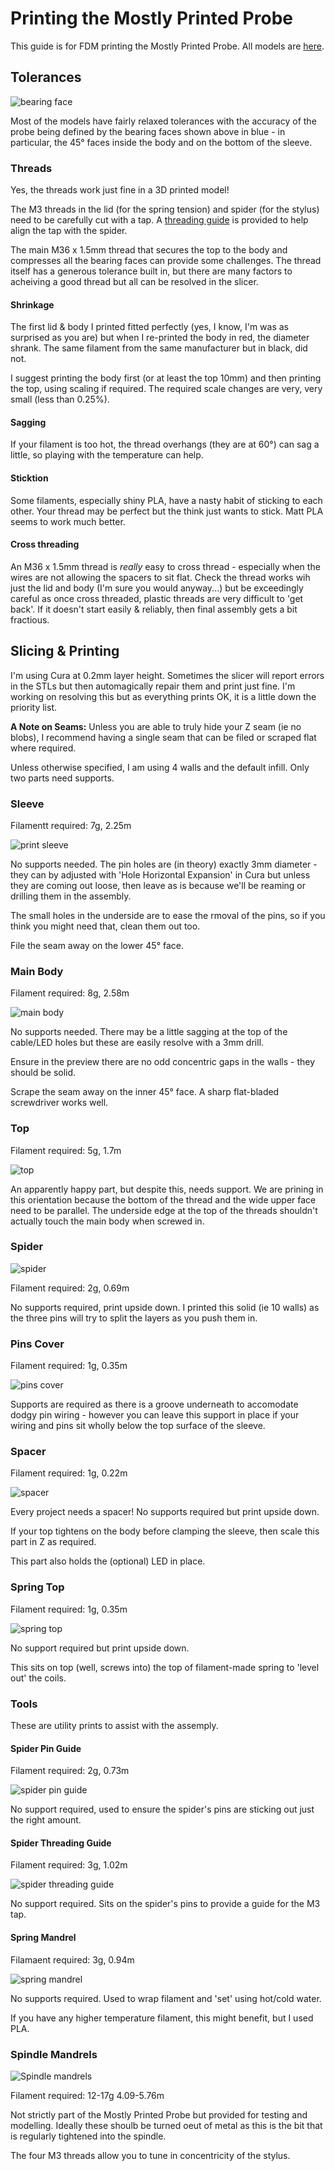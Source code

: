 
# Printing the Mostly Printed Probe

This guide is for FDM printing the Mostly Printed Probe. All models are [here](../stl).

## Tolerances

![bearing face](../images/bearing-faces.png)

Most of the models have fairly relaxed tolerances with the accuracy of the probe being defined by the bearing faces shown above in blue - in particular, the 45° faces inside the body and on the bottom of the sleeve.

### Threads

Yes, the threads work just fine in a 3D printed model!

The M3 threads in the lid (for the spring tension) and spider (for the stylus) need to be carefully cut with a tap. A [threading guide](../stl/MostlyPrintedProbe-PartSpiderTappingTool.stl) is provided to help align the tap with the spider.

The main M36 x 1.5mm thread that secures the top to the body and compresses all the bearing faces can provide some challenges. The thread itself has a generous tolerance built in, but there are many factors to acheiving a good thread but all can be resolved in the slicer.

#### Shrinkage
The first lid & body I printed fitted perfectly (yes, I know, I'm was as surprised as you are) but when I re-printed the body in red, the diameter shrank. The same filament from the same manufacturer but in black, did not.

I suggest printing the body first (or at least the top 10mm) and then printing the top, using scaling if required. The required scale changes are very, very small (less than 0.25%).

#### Sagging
If your filament is too hot, the thread overhangs (they are at 60°) can sag a little, so playing with the temperature can help.

#### Sticktion
Some filaments, especially shiny PLA, have a nasty habit of sticking to each other. Your thread may be perfect but the think just wants to stick. Matt PLA seems to work much better.

#### Cross threading

An M36 x 1.5mm thread is *really* easy to cross thread - especially when the wires are not allowing the spacers to sit flat. Check the thread works wih just the lid and body (I'm sure you would anyway...) but be exceedingly careful as once cross threaded, plastic threads are very difficult to 'get back'. If it doesn't start easily & reliably, then final assembly gets a bit fractious.

## Slicing & Printing

I'm using Cura at 0.2mm layer height. Sometimes the slicer will report errors in the STLs but then automagically repair them and print just fine. I'm working on resolving this but as everything prints OK, it is a little down the priority list.

**A Note on Seams:** Unless you are able to truly hide your Z seam (ie no blobs), I recommend having a single seam that can be filed or scraped flat where required.

Unless otherwise specified, I am using 4 walls and the default infill. Only two parts need supports.

### Sleeve 

Filamentt required: 7g, 2.25m

![print sleeve](../images/print-sleeve.png)


No supports needed.
The pin holes are (in theory) exactly 3mm diameter - they can by adjusted with 'Hole Horizontal Expansion' in Cura but unless they are coming out loose, then leave as is because we'll be reaming or drilling them in the assembly.

The small holes in the underside are to ease the rmoval of the pins, so if you think you might need that, clean them out too.

File the seam away on the lower 45° face.

### Main Body

Filament required: 8g, 2.58m

![main body](../images/print-main-body.png)


No supports needed. There may be a little sagging at the top of the cable/LED holes but these are easily resolve with a 3mm drill.

Ensure in the preview there are no odd concentric gaps in the walls - they should be solid.

Scrape the seam away on the inner 45° face. A sharp flat-bladed screwdriver works well.


### Top

Filament required: 5g, 1.7m

![top](../images/print-top.png)


An apparently happy part, but despite this, needs support. We are prining in this orientation because the bottom of the thread and the wide upper face need to be parallel. The underside edge at the top of the threads shouldn't actually touch the main body when screwed in.



### Spider

![spider](../images/print-spider.png)

Filament required: 2g, 0.69m


No supports required, print upside down. I printed this solid (ie 10 walls) as the three pins will try to split the layers as you push them in.


### Pins Cover

Filament required: 1g, 0.35m

![pins cover](../images/print-pins-cover.png)

Supports are required as there is a groove underneath to accomodate dodgy pin wiring - however you can leave this support in place if your wiring and pins sit wholly below the top surface of the sleeve.


### Spacer

Filament required: 1g, 0.22m

![spacer](../images/print-spacer.png)

Every project needs a spacer! No supports required but print upside down.

If your top tightens on the body before clamping the sleeve, then scale this part in Z as required.

This part also holds the (optional) LED in place.



### Spring Top

Filament required: 1g, 0.35m

![spring top](../images/print-spring-top.png)


No support required but print upside down.

This sits on top (well, screws into) the top of filament-made spring to 'level out' the coils.




### Tools

These are utility prints to assist with the assemply.

#### Spider Pin Guide

Filament required: 2g, 0.73m

![spider pin guide](../images/print-spider-pin-guide.png)


No support required, used to ensure the spider's pins are sticking out just the right amount.


#### Spider Threading Guide
Filament required: 3g, 1.02m

![spider threading guide](../images/print-spider-threading-guide.png)

No support required. Sits on the spider's pins to provide a guide for the M3 tap.


#### Spring Mandrel

Filamaent required: 3g, 0.94m

![spring mandrel](../images/print-spring-mandrel.png)

No supports required. Used to wrap filament and 'set' using hot/cold water.

If you have any higher temperature filament, this might benefit, but I used PLA.


### Spindle Mandrels


![Spindle mandrels](../images/print-spindle-mandrels.png)

Filament required: 12-17g 4.09-5.76m

Not strictly part of the Mostly Printed Probe but provided for testing and modelling. Ideally these shoulb be turned oeut of metal as this is the bit that is regularly tightened into the spindle.

The four M3 threads allow you to tune in concentricity of the stylus.
